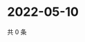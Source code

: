 # 2022-05-10

共 0 条

<!-- BEGIN WEIBO -->
<!-- 最后更新时间 Tue May 10 2022 18:20:23 GMT+0800 (China Standard Time) -->

<!-- END WEIBO -->
